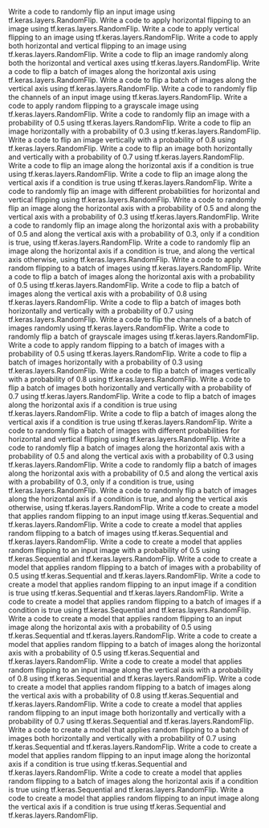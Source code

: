 Write a code to randomly flip an input image using tf.keras.layers.RandomFlip.
Write a code to apply horizontal flipping to an image using tf.keras.layers.RandomFlip.
Write a code to apply vertical flipping to an image using tf.keras.layers.RandomFlip.
Write a code to apply both horizontal and vertical flipping to an image using tf.keras.layers.RandomFlip.
Write a code to flip an image randomly along both the horizontal and vertical axes using tf.keras.layers.RandomFlip.
Write a code to flip a batch of images along the horizontal axis using tf.keras.layers.RandomFlip.
Write a code to flip a batch of images along the vertical axis using tf.keras.layers.RandomFlip.
Write a code to randomly flip the channels of an input image using tf.keras.layers.RandomFlip.
Write a code to apply random flipping to a grayscale image using tf.keras.layers.RandomFlip.
Write a code to randomly flip an image with a probability of 0.5 using tf.keras.layers.RandomFlip.
Write a code to flip an image horizontally with a probability of 0.3 using tf.keras.layers.RandomFlip.
Write a code to flip an image vertically with a probability of 0.8 using tf.keras.layers.RandomFlip.
Write a code to flip an image both horizontally and vertically with a probability of 0.7 using tf.keras.layers.RandomFlip.
Write a code to flip an image along the horizontal axis if a condition is true using tf.keras.layers.RandomFlip.
Write a code to flip an image along the vertical axis if a condition is true using tf.keras.layers.RandomFlip.
Write a code to randomly flip an image with different probabilities for horizontal and vertical flipping using tf.keras.layers.RandomFlip.
Write a code to randomly flip an image along the horizontal axis with a probability of 0.5 and along the vertical axis with a probability of 0.3 using tf.keras.layers.RandomFlip.
Write a code to randomly flip an image along the horizontal axis with a probability of 0.5 and along the vertical axis with a probability of 0.3, only if a condition is true, using tf.keras.layers.RandomFlip.
Write a code to randomly flip an image along the horizontal axis if a condition is true, and along the vertical axis otherwise, using tf.keras.layers.RandomFlip.
Write a code to apply random flipping to a batch of images using tf.keras.layers.RandomFlip.
Write a code to flip a batch of images along the horizontal axis with a probability of 0.5 using tf.keras.layers.RandomFlip.
Write a code to flip a batch of images along the vertical axis with a probability of 0.8 using tf.keras.layers.RandomFlip.
Write a code to flip a batch of images both horizontally and vertically with a probability of 0.7 using tf.keras.layers.RandomFlip.
Write a code to flip the channels of a batch of images randomly using tf.keras.layers.RandomFlip.
Write a code to randomly flip a batch of grayscale images using tf.keras.layers.RandomFlip.
Write a code to apply random flipping to a batch of images with a probability of 0.5 using tf.keras.layers.RandomFlip.
Write a code to flip a batch of images horizontally with a probability of 0.3 using tf.keras.layers.RandomFlip.
Write a code to flip a batch of images vertically with a probability of 0.8 using tf.keras.layers.RandomFlip.
Write a code to flip a batch of images both horizontally and vertically with a probability of 0.7 using tf.keras.layers.RandomFlip.
Write a code to flip a batch of images along the horizontal axis if a condition is true using tf.keras.layers.RandomFlip.
Write a code to flip a batch of images along the vertical axis if a condition is true using tf.keras.layers.RandomFlip.
Write a code to randomly flip a batch of images with different probabilities for horizontal and vertical flipping using tf.keras.layers.RandomFlip.
Write a code to randomly flip a batch of images along the horizontal axis with a probability of 0.5 and along the vertical axis with a probability of 0.3 using tf.keras.layers.RandomFlip.
Write a code to randomly flip a batch of images along the horizontal axis with a probability of 0.5 and along the vertical axis with a probability of 0.3, only if a condition is true, using tf.keras.layers.RandomFlip.
Write a code to randomly flip a batch of images along the horizontal axis if a condition is true, and along the vertical axis otherwise, using tf.keras.layers.RandomFlip.
Write a code to create a model that applies random flipping to an input image using tf.keras.Sequential and tf.keras.layers.RandomFlip.
Write a code to create a model that applies random flipping to a batch of images using tf.keras.Sequential and tf.keras.layers.RandomFlip.
Write a code to create a model that applies random flipping to an input image with a probability of 0.5 using tf.keras.Sequential and tf.keras.layers.RandomFlip.
Write a code to create a model that applies random flipping to a batch of images with a probability of 0.5 using tf.keras.Sequential and tf.keras.layers.RandomFlip.
Write a code to create a model that applies random flipping to an input image if a condition is true using tf.keras.Sequential and tf.keras.layers.RandomFlip.
Write a code to create a model that applies random flipping to a batch of images if a condition is true using tf.keras.Sequential and tf.keras.layers.RandomFlip.
Write a code to create a model that applies random flipping to an input image along the horizontal axis with a probability of 0.5 using tf.keras.Sequential and tf.keras.layers.RandomFlip.
Write a code to create a model that applies random flipping to a batch of images along the horizontal axis with a probability of 0.5 using tf.keras.Sequential and tf.keras.layers.RandomFlip.
Write a code to create a model that applies random flipping to an input image along the vertical axis with a probability of 0.8 using tf.keras.Sequential and tf.keras.layers.RandomFlip.
Write a code to create a model that applies random flipping to a batch of images along the vertical axis with a probability of 0.8 using tf.keras.Sequential and tf.keras.layers.RandomFlip.
Write a code to create a model that applies random flipping to an input image both horizontally and vertically with a probability of 0.7 using tf.keras.Sequential and tf.keras.layers.RandomFlip.
Write a code to create a model that applies random flipping to a batch of images both horizontally and vertically with a probability of 0.7 using tf.keras.Sequential and tf.keras.layers.RandomFlip.
Write a code to create a model that applies random flipping to an input image along the horizontal axis if a condition is true using tf.keras.Sequential and tf.keras.layers.RandomFlip.
Write a code to create a model that applies random flipping to a batch of images along the horizontal axis if a condition is true using tf.keras.Sequential and tf.keras.layers.RandomFlip.
Write a code to create a model that applies random flipping to an input image along the vertical axis if a condition is true using tf.keras.Sequential and tf.keras.layers.RandomFlip.